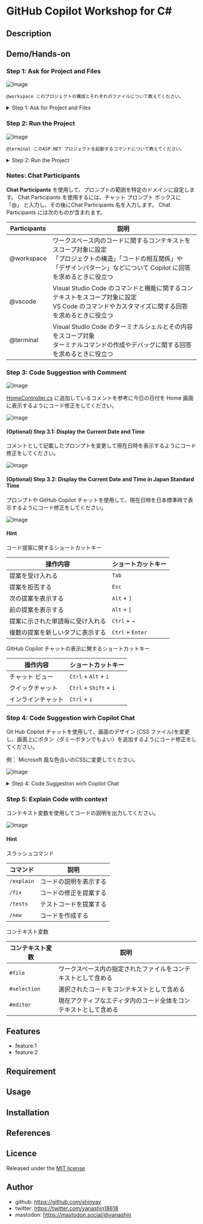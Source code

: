 # GitHub Copilot Workshop for C#

## Description

## Demo/Hands-on
### Step 1: Ask for Project and Files

![Image](https://github.com/user-attachments/assets/8b6c0879-fd57-4641-b3ec-3a181a6df6a8)

```text
@workspace このプロジェクトの構成とそれぞれのファイルについて教えてください。
```

<details>
<summary>Step 1: Ask for Project and Files</summary>

### プロジェクト構成

```text
240926-workshop/
    .gitignore
    appsettings.Development.json
    appsettings.json
    bin/
        Debug/
    Controllers/
        HomeController.cs
    Models/
        ErrorViewModel.cs
    obj/
        Debug/
        project.assets.json
        project.nuget.cache
        workshop240926.csproj.nuget.dgspec.json
        workshop240926.csproj.nuget.g.props
        workshop240926.csproj.nuget.g.targets
    Program.cs
    Properties/
        launchSettings.json
    README.md
    Views/
        _ViewImports.cshtml
        _ViewStart.cshtml
        ...
    workshop240926.csproj
    wwwroot/
        ...
workspace.sln
```

### 各ファイルの説明

- **.gitignore**: Gitで管理しないファイルやディレクトリを指定するファイル。
- **appsettings.Development.json**: 開発環境用の設定ファイル。
- **appsettings.json**: 共通の設定ファイル。
- **bin/**: ビルド成果物が格納されるディレクトリ。
  - **Debug/**: デバッグビルドの成果物が格納されるディレクトリ。
- **Controllers/**: コントローラーが格納されるディレクトリ。
  - **HomeController.cs**: ホームページのコントローラー。例: [`HomeController`](command:_github.copilot.openSymbolInFile?%5B%7B%22scheme%22%3A%22file%22%2C%22authority%22%3A%22%22%2C%22path%22%3A%22%2Fworkspace%2F240926-workshop%2FControllers%2FHomeController.cs%22%2C%22query%22%3A%22%22%2C%22fragment%22%3A%22%22%7D%2C%22HomeController%22%2C%22fa9830bb-3732-4475-87d0-80f65c6c0478%22%5D "/workspace/240926-workshop/Controllers/HomeController.cs")
- **Models/**: モデルが格納されるディレクトリ。
  - **ErrorViewModel.cs**: エラービューのモデル。例: [`ErrorViewModel`](command:_github.copilot.openSymbolInFile?%5B%7B%22scheme%22%3A%22file%22%2C%22authority%22%3A%22%22%2C%22path%22%3A%22%2Fworkspace%2F240926-workshop%2FModels%2FErrorViewModel.cs%22%2C%22query%22%3A%22%22%2C%22fragment%22%3A%22%22%7D%2C%22ErrorViewModel%22%2C%22fa9830bb-3732-4475-87d0-80f65c6c0478%22%5D "/workspace/240926-workshop/Models/ErrorViewModel.cs")
- **obj/**: ビルド中間ファイルが格納されるディレクトリ。
  - **Debug/**: デバッグビルドの中間ファイルが格納されるディレクトリ。
  - **project.assets.json**: プロジェクトの依存関係が記載されたファイル。
  - **project.nuget.cache**: NuGetパッケージのキャッシュファイル。
  - **workshop240926.csproj.nuget.dgspec.json**: NuGetの依存関係仕様ファイル。
  - **workshop240926.csproj.nuget.g.props**: NuGetのプロパティファイル。
  - **workshop240926.csproj.nuget.g.targets**: NuGetのターゲットファイル。
- **Program.cs**: アプリケーションのエントリーポイント。例: [`Program`](command:_github.copilot.openSymbolInFile?%5B%7B%22scheme%22%3A%22file%22%2C%22authority%22%3A%22%22%2C%22path%22%3A%22%2Fworkspace%2F240926-workshop%2FProgram.cs%22%2C%22query%22%3A%22%22%2C%22fragment%22%3A%22%22%7D%2C%22Program%22%2C%22fa9830bb-3732-4475-87d0-80f65c6c0478%22%5D "/workspace/240926-workshop/Program.cs")
- **Properties/**: プロジェクトのプロパティが格納されるディレクトリ。
  - **launchSettings.json**: デバッグや実行時の設定ファイル。例: [`launchSettings.json`](command:_github.copilot.openSymbolInFile?%5B%7B%22scheme%22%3A%22file%22%2C%22authority%22%3A%22%22%2C%22path%22%3A%22%2Fworkspace%2F240926-workshop%2FProperties%2FlaunchSettings.json%22%2C%22query%22%3A%22%22%2C%22fragment%22%3A%22%22%7D%2C%22launchSettings.json%22%2C%22fa9830bb-3732-4475-87d0-80f65c6c0478%22%5D "/workspace/240926-workshop/Properties/launchSettings.json")
- **README.md**: プロジェクトの説明や使用方法が記載されたファイル。例: [`README.md`](command:_github.copilot.openSymbolInFile?%5B%7B%22scheme%22%3A%22file%22%2C%22authority%22%3A%22%22%2C%22path%22%3A%22%2Fworkspace%2F240926-workshop%2FREADME.md%22%2C%22query%22%3A%22%22%2C%22fragment%22%3A%22%22%7D%2C%22README.md%22%2C%22fa9830bb-3732-4475-87d0-80f65c6c0478%22%5D "/workspace/240926-workshop/README.md")
- **Views/**: ビューが格納されるディレクトリ。
  - **_ViewImports.cshtml**: ビューのインポート設定ファイル。
  - **_ViewStart.cshtml**: ビューの開始設定ファイル。
  - **Shared/**: 共有ビューが格納されるディレクトリ。
    - **Error.cshtml**: エラービュー。例: [`Error.cshtml`](command:_github.copilot.openSymbolInFile?%5B%7B%22scheme%22%3A%22file%22%2C%22authority%22%3A%22%22%2C%22path%22%3A%22%2Fworkspace%2F240926-workshop%2FViews%2FShared%2FError.cshtml%22%2C%22query%22%3A%22%22%2C%22fragment%22%3A%22%22%7D%2C%22Error.cshtml%22%2C%22fa9830bb-3732-4475-87d0-80f65c6c0478%22%5D "/workspace/240926-workshop/Views/Shared/Error.cshtml")
    - **_Layout.cshtml**: レイアウトビュー。例: [`_Layout.cshtml`](command:_github.copilot.openSymbolInFile?%5B%7B%22scheme%22%3A%22file%22%2C%22authority%22%3A%22%22%2C%22path%22%3A%22%2Fworkspace%2F240926-workshop%2FViews%2FShared%2F_Layout.cshtml%22%2C%22query%22%3A%22%22%2C%22fragment%22%3A%22%22%7D%2C%22_Layout.cshtml%22%2C%22fa9830bb-3732-4475-87d0-80f65c6c0478%22%5D "/workspace/240926-workshop/Views/Shared/_Layout.cshtml")
- **workshop240926.csproj**: プロジェクトファイル。
- **wwwroot/**: 静的ファイルが格納されるディレクトリ。
  - **lib/**: ライブラリが格納されるディレクトリ。
    - **jquery-validation-unobtrusive/**: jQueryのバリデーションライブラリ。
      - **jquery.validate.unobtrusive.min.js**: 圧縮版のJavaScriptファイル。例: [`jquery.validate.unobtrusive.min.js`](command:_github.copilot.openSymbolInFile?%5B%7B%22scheme%22%3A%22file%22%2C%22authority%22%3A%22%22%2C%22path%22%3A%22%2Fworkspace%2F240926-workshop%2Fwwwroot%2Flib%2Fjquery-validation-unobtrusive%2Fjquery.validate.unobtrusive.min.js%22%2C%22query%22%3A%22%22%2C%22fragment%22%3A%22%22%7D%2C%22jquery.validate.unobtrusive.min.js%22%2C%22fa9830bb-3732-4475-87d0-80f65c6c0478%22%5D "/workspace/240926-workshop/wwwroot/lib/jquery-validation-unobtrusive/jquery.validate.unobtrusive.min.js")
      - **jquery.validate.unobtrusive.js**: 非圧縮版のJavaScriptファイル。例: [`jquery.validate.unobtrusive.js`](command:_github.copilot.openSymbolInFile?%5B%7B%22scheme%22%3A%22file%22%2C%22authority%22%3A%22%22%2C%22path%22%3A%22%2Fworkspace%2F240926-workshop%2Fwwwroot%2Flib%2Fjquery-validation-unobtrusive%2Fjquery.validate.unobtrusive.js%22%2C%22query%22%3A%22%22%2C%22fragment%22%3A%22%22%7D%2C%22jquery.validate.unobtrusive.js%22%2C%22fa9830bb-3732-4475-87d0-80f65c6c0478%22%5D "/workspace/240926-workshop/wwwroot/lib/jquery-validation-unobtrusive/jquery.validate.unobtrusive.js")
      - **LICENSE.txt**: ライセンスファイル。例: [`LICENSE.txt`](command:_github.copilot.openSymbolInFile?%5B%7B%22scheme%22%3A%22file%22%2C%22authority%22%3A%22%22%2C%22path%22%3A%22%2Fworkspace%2F240926-workshop%2Fwwwroot%2Flib%2Fjquery-validation-unobtrusive%2FLICENSE.txt%22%2C%22query%22%3A%22%22%2C%22fragment%22%3A%22%22%7D%2C%22LICENSE.txt%22%2C%22fa9830bb-3732-4475-87d0-80f65c6c0478%22%5D "/workspace/240926-workshop/wwwroot/lib/jquery-validation-unobtrusive/LICENSE.txt")
    - **jquery-validation/**: jQueryのバリデーションライブラリ。
      - **LICENSE.md**: ライセンスファイル。例: [`LICENSE.md`](command:_github.copilot.openSymbolInFile?%5B%7B%22scheme%22%3A%22file%22%2C%22authority%22%3A%22%22%2C%22path%22%3A%22%2Fworkspace%2F240926-workshop%2Fwwwroot%2Flib%2Fjquery-validation%2FLICENSE.md%22%2C%22query%22%3A%22%22%2C%22fragment%22%3A%22%22%7D%2C%22LICENSE.md%22%2C%22fa9830bb-3732-4475-87d0-80f65c6c0478%22%5D "/workspace/240926-workshop/wwwroot/lib/jquery-validation/LICENSE.md")
    - **jquery/**: jQueryライブラリ。
      - **LICENSE.txt**: ライセンスファイル。例: [`LICENSE.txt`](command:_github.copilot.openSymbolInFile?%5B%7B%22scheme%22%3A%22file%22%2C%22authority%22%3A%22%22%2C%22path%22%3A%22%2Fworkspace%2F240926-workshop%2Fwwwroot%2Flib%2Fjquery%2FLICENSE.txt%22%2C%22query%22%3A%22%22%2C%22fragment%22%3A%22%22%7D%2C%22LICENSE.txt%22%2C%22fa9830bb-3732-4475-87d0-80f65c6c0478%22%5D "/workspace/240926-workshop/wwwroot/lib/jquery/LICENSE.txt")
  - **js/**: JavaScriptファイルが格納されるディレクトリ。
    - **site.js**: カスタムJavaScriptファイル。例: [`site.js`](command:_github.copilot.openSymbolInFile?%5B%7B%22scheme%22%3A%22file%22%2C%22authority%22%3A%22%22%2C%22path%22%3A%22%2Fworkspace%2F240926-workshop%2Fwwwroot%2Fjs%2Fsite.js%22%2C%22query%22%3A%22%22%2C%22fragment%22%3A%22%22%7D%2C%22site.js%22%2C%22fa9830bb-3732-4475-87d0-80f65c6c0478%22%5D "/workspace/240926-workshop/wwwroot/js/site.js")
- **workspace.sln**: ソリューションファイル。複数のプロジェクトを管理するためのファイル。

</details>

### Step 2: Run the Project

![Image](https://github.com/user-attachments/assets/96303dd5-1145-46b8-aca3-9bcef3833f25)


```text
@terminal このASP.NET プロジェクトを起動するコマンドについて教えてください。
```


<details>
<summary>Step 2: Run the Project</summary>

```code
dotnet run --project {project_path}
```

- `{project_path}`: プロジェクトファイル (.csproj) のパス

![Image](https://github.com/user-attachments/assets/052b1e36-835f-4ed5-904c-c430f42a284d)
</details>

### Notes: Chat Participants

**Chat Participants** を使用して、プロンプトの範囲を特定のドメインに設定します。 Chat Participants を使用するには、チャット プロンプト ボックスに 「@」 と入力し、その後にChat Participants 名を入力します。 Chat Participants には次のものが含まれます。

|Participants|説明|
|---|---|
|@workspace|ワークスペース内のコードに関するコンテキストをスコープ対象に設定<br>「プロジェクトの構造」「コードの相互関係」や「デザインパターン」などについて Copilot に回答を求めるときに役立つ|
|@vscode|Visual Studio Code のコマンドと機能に関するコンテキストをスコープ対象に設定<br>VS Code のコマンドやカスタマイズに関する回答を求めるときに役立つ|
|@terminal|Visual Studio Code  のターミナルシェルとその内容をスコープ対象<br>ターミナルコマンドの作成やデバッグに関する回答を求めるときに役立つ|

### Step 3: Code Suggestion with Comment

![Image](https://github.com/user-attachments/assets/262cd3bf-aeb9-429f-8266-dec006c45663)

[HomeController.cs](Controllers/HomeController.cs) に追加しているコメントを参考に今日の日付を Home 画面に表示するようにコード修正をしてください。

![Image](https://github.com/user-attachments/assets/433a0598-9d3d-4301-80ca-489e2472f637)

#### (Optional) Step 3.1: Display the Current Date and Time

コメントとして記載したプロンプトを変更して現在日時を表示するようにコード修正をしてください。

![Image](https://github.com/user-attachments/assets/a62ec671-e00f-4eac-b6d8-505715f23eff)

#### (Optional) Step 3.2: Display the Current Date and Time in Japan Standard Time

プロンプトや GitHub Copilot チャットを使用して、現在日時を日本標準時で表示するようにコード修正をしてください。

![Image](https://github.com/user-attachments/assets/790e101b-1158-44e5-aa61-231449b45d3f)

#### Hint

コード提案に関するショートカットキー

|操作内容|ショートカットキー|
|---|---|
|提案を受け入れる|`Tab`|
|提案を拒否する|`Esc`|
|次の提案を表示する|`Alt` + `]`|
|前の提案を表示する|`Alt` + `[`|
|提案に示された単語毎に受け入れる|`Ctrl` + `→`|
|複数の提案を新しいタブに表示する|`Ctrl` + `Enter`|

GitHub Copilot チャットの表示に関するショートカットキー

|操作内容|ショートカットキー|
|---|---|
|チャット ビュー|`Ctrl` + `Alt` + `i`|
|クイックチャット|`Ctrl` + `Shift` + `i`|
|インラインチャット|`Ctrl` + `i`|

### Step 4: Code Suggestion wirh Copilot Chat

Git Hub Copilot チャットを使用して、画面のデザイン (CSS ファイル)を変更し、画面上にボタン（ダミーボタンでもよい）を追加するようにコード修正をしてください。

例： Microsoft 風な色合いのCSSに変更してください。

![Image](https://github.com/user-attachments/assets/c5954d31-b938-4b37-930f-fd7bbd2dfd89)

<details>
<summary>Step 4: Code Suggestion wirh Copilot Chat</summary>

![Image](https://github.com/user-attachments/assets/65d5a329-916b-49cc-9ff4-a4d0a34b328f)

```css
html {
  font-size: 14px;
}

@media (min-width: 768px) {
  html {
    font-size: 16px;
  }
}

.btn:focus, .btn:active:focus, .btn-link.nav-link:focus, .form-control:focus, .form-check-input:focus {
  box-shadow: 0 0 0 0.1rem white, 0 0 0 0.25rem #0078D4; /* Microsoft Blue */
}

html {
  position: relative;
  min-height: 100%;
}

body {
  margin-bottom: 60px;
  background-color: #F3F2F1; /* Microsoft Light Gray */
  color: #323130; /* Microsoft Dark Gray */
}

/* Additional styles for Microsoft look and feel */
.navbar {
  background-color: #0078D4; /* Microsoft Blue */
  color: white;
}

.navbar a {
  color: white;
}

.btn-primary {
  background-color: #0078D4; /* Microsoft Blue */
  border-color: #0078D4;
}

.btn-primary:hover {
  background-color: #005A9E; /* Darker Microsoft Blue */
  border-color: #005A9E;
}

.btn-secondary {
  background-color: #F3F2F1; /* Microsoft Light Gray */
  border-color: #F3F2F1;
  color: #323130; /* Microsoft Dark Gray */
}

.btn-secondary:hover {
  background-color: #E1DFDD; /* Darker Microsoft Light Gray */
  border-color: #E1DFDD;
}
```

![Image](https://github.com/user-attachments/assets/d68155a2-0d87-431b-8656-670313903ece)
</details>

### Step 5: Explain Code with context

コンテキスト変数を使用してコードの説明を出力してください。

![Image](https://github.com/user-attachments/assets/440e521e-8b12-4811-9578-54fc080a8b7a)

#### Hint

スラッシュコマンド

|コマンド|説明|
|---|---|
|`/explain`|コードの説明を表示する|
|`/fix`|コードの修正を提案する|
|`/tests`|テストコードを提案する|
|`/new`|コードを作成する|

コンテキスト変数

|コンテキスト変数|説明|
|---|---|
|`#file`|ワークスペース内の指定されたファイルをコンテキストとして含める|
|`#selection`|選択されたコードをコンテキストとして含める|
|`#editor`|現在アクティブなエディタ内のコード全体をコンテキストとして含める|

## Features

- feature:1
- feature:2

## Requirement

## Usage

## Installation

## References

## Licence

Released under the [MIT license](https://gist.githubusercontent.com/shinyay/56e54ee4c0e22db8211e05e70a63247e/raw/f3ac65a05ed8c8ea70b653875ccac0c6dbc10ba1/LICENSE)

## Author

- github: <https://github.com/shinyay>
- twitter: <https://twitter.com/yanashin18618>
- mastodon: <https://mastodon.social/@yanashin>
